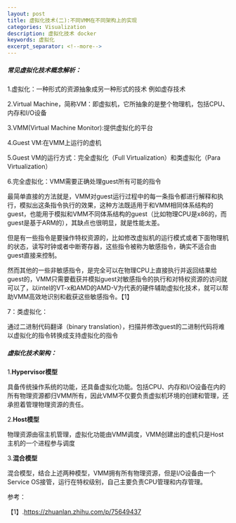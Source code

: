 ```yaml
---
layout: post
title: 虚拟化技术(二):不同VMM在不同架构上的实现
categories: Visualization
description: 虚拟化技术 docker 
keywords: 虚拟化  
excerpt_separator: <!--more-->
---
```


##### 常见虚拟化技术概念解析：

1.虚拟化：一种形式的资源抽象成另一种形式的技术 例如虚存技术

2.Virtual Machine，简称VM：即虚拟机，它所抽象的是整个物理机，包括CPU、内存和I/O设备

3.VMM(Virtual Machine Monitor):提供虚拟化的平台

4.Guest VM:在VMM上运行的虚机

5.Guest VM的运行方式：完全虚拟化（Full Virtualization）和类虚拟化（Para Virtualization）

6.完全虚拟化：VMM需要正确处理guest所有可能的指令

<!--more-->

​	最简单直接的方法就是，VMM对guest运行过程中的每一条指令都进行解释和执行，模拟出这条指令执行的效果，这种方法既适用于和VMM相同体系结构的guest，也能用于模拟和VMM不同体系结构的guest（比如物理CPU是x86的，而guest是基于ARM的），其缺点也很明显，就是性能太差。

​	但是有一些指令是要操作特权资源的，比如修改虚拟机的运行模式或者下面物理机的状态，读写时钟或者中断寄存器，这些指令被称为敏感指令，确实不适合由guest直接来控制。

​	然而其他的一些非敏感指令，是完全可以在物理CPU上直接执行并返回结果给guest的，VMM只需要截获并模拟guest对敏感指令的执行和对特权资源的访问就可以了，以intel的VT-x和AMD的AMD-V为代表的硬件辅助虚拟化技术，就可以帮助VMM高效地识别和截获这些敏感指令。【1】

7：类虚拟化：

通过二进制代码翻译（binary translation），扫描并修改guest的二进制代码将难以虚拟化的指令转换成支持虚拟化的指令

##### 虚拟化技术架构：

1.**Hypervisor模型**

具备传统操作系统的功能，还具备虚拟化功能。包括CPU、内存和I/O设备在内的所有物理资源都归VMM所有，因此VMM不仅要负责虚拟机环境的创建和管理，还承担着管理物理资源的责任。

2.**Host模型**

物理资源由宿主机管理，虚拟化功能由VMM调度，VMM创建出的虚机只是Host主机的一个进程参与调度

3.**混合模型**

混合模型，结合上述两种模型，VMM拥有所有物理资源，但是I/O设备由一个Service OS接管，运行在特权级别，自己主要负责CPU管理和内存管理。

参考：

【1】.https://zhuanlan.zhihu.com/p/75649437

